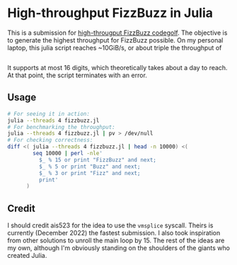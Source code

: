 # High-throughput FizzBuzz in Julia

This is a submission for [high-througput FizzBuzz codegolf][codegolf]. The
objective is to generate the highest throughput for FizzBuzz possible. On my
personal laptop, this julia script reaches ~10GiB/s, or about triple the
throughput of

```sh cat /dev/zero | pv > /dev/null
```

It supports at most 16 digits, which theoretically takes about a day to reach.
At that point, the script terminates with an error.

## Usage


```bash
# For seeing it in action:
julia --threads 4 fizzbuzz.jl
# For benchmarking the throughput:
julia --threads 4 fizzbuzz.jl | pv > /dev/null
# For checking correctness:
diff <( julia --threads 4 fizzbuzz.jl | head -n 10000) <(
        seq 10000 | perl -nle'
          $_ % 15 or print "FizzBuzz" and next;
          $_ % 5 or print "Buzz" and next;
          $_ % 3 or print "Fizz" and next;
          print'
      )
```

## Credit

I should credit ais523 for the idea to use the `vmsplice` syscall. Theirs is
currently (December 2022) the fastest submission. I also took inspiration from
other solutions to unroll the main loop by 15. The rest of the ideas are my
own, although I'm obviously standing on the shoulders of the giants who created
Julia.


[codegolf]: https://codegolf.stackexchange.com/questions/215216/high-throughput-fizz-buzz/236630#236630
